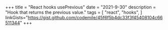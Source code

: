 +++
title = "React hooks usePrevious"
date = "2021-9-30"
description = "Hook that returns the previous value."
tags = [
    "react",
    "hooks",
]
linkGists="https://gist.github.com/codemile/45f6f5b4dc33f3f45408104c66511344"
+++
